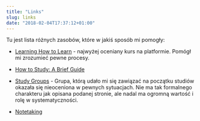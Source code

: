 ```yaml
---
title: "Links"
slug: links
date: "2018-02-04T17:37:12+01:00"
---
```

Tu jest lista różnych zasobów, które w jakiś sposób mi pomogły:

- [Learning How to Learn](https://www.coursera.org/learn/learning-how-to-learn/home/welcome) - najwyżej oceniany kurs na platformie. Pomógł mi zrozumieć pewne procesy.
- [How to Study: A Brief Guide](https://www.cse.buffalo.edu//~rapaport/howtostudy.html)
- [Study Groups](https://www.how-to-study.com/study-skills-articles/study-groups.asp) - Grupa, którą udało mi się zawiązać na początku studiów okazała się nieoceniona w pewnych sytuacjach. Nie ma tak formalnego charakteru jak opisana podanej stronie, ale nadal ma ogromną wartość i rolę w systematyczności.

- [Notetaking](https://students.dartmouth.edu/academic-skills/learning-resources/learning-strategies/notetaking)
